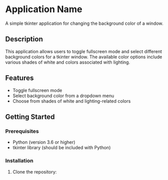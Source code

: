 # Application Name

A simple tkinter application for changing the background color of a window.

## Description

This application allows users to toggle fullscreen mode and select different background colors for a tkinter window. The available color options include various shades of white and colors associated with lighting.

## Features

- Toggle fullscreen mode
- Select background color from a dropdown menu
- Choose from shades of white and lighting-related colors

## Getting Started

### Prerequisites

- Python (version 3.6 or higher)
- tkinter library (should be included with Python)

### Installation

1. Clone the repository:


